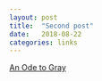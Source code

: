 ```yaml
---
layout: post
title:  "Second post"
date:   2018-08-22
categories: links
---
```


[An Ode to Gray](https://www.theparisreview.org/blog/2018/08/21/ode-to-gray/)
